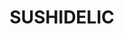 ---
layout: place
title: "SUSHIDELIC"
permalink: /new-york/new-york/sushidelic.html
stateAbbr: NY
stateName: New York
cityName: New York
place_id: ChIJTeF1b2JZwokRkm95zltOxog
photos:
  - name: >-
      places/ChIJTeF1b2JZwokRkm95zltOxog/photos/AeeoHcK1rng7dzLFUAkYeamyJIsgttBwwbiPk1pqogz7jlXciHL3qfy0ufZX0OhBVkCD_ik9NpMah1Q7GLjCLiTcwZIXzDcf8APilYvvV4gpBucQda1uQdxnr4v27pVNOUP4XgwmYnBuFvNklPbh_gt0ByvzCfw4GY0fWvxIM4QPSp8oUS0CvnnH54rUukjAciakzomVFh6gl_g-1JK-84cuGhu_vFhhRW_kkhLVSyU6Q6rb2HIRhApHxs1WE0dZIWaOdEyT6d_TysrUET1kDuxj9Npth8lgPtV0UFjLJ2hygXXmGw
    widthPx: 820
    heightPx: 547
    authorAttributions:
      - displayName: SUSHIDELIC
        uri: https://maps.google.com/maps/contrib/106057783711590365840
        photoUri: >-
          https://lh3.googleusercontent.com/a-/ALV-UjV_qDVTSyd-dQxa_Cg90d8Yy4BVtF0Ow20xTgS2GRoA50-4vzQ=s100-p-k-no-mo
    flagContentUri: >-
      https://www.google.com/local/imagery/report/?cb_client=maps_api_places.places_api&image_key=!1e10!2sAF1QipPAstzjA8XU6_cc7DZhQ06AjZDXSTABYc6fQs33&hl=en-US
    googleMapsUri: >-
      https://www.google.com/maps/place//data=!3m4!1e2!3m2!1sAF1QipPAstzjA8XU6_cc7DZhQ06AjZDXSTABYc6fQs33!2e10!4m2!3m1!1s0x89c259626f75e14d:0x88c64e5bce796f92
  - name: >-
      places/ChIJTeF1b2JZwokRkm95zltOxog/photos/AeeoHcKjl6tQQDCFLvTMYCw8dAsAC9_JO_VpQfDEObpIIvjX4AcpaUTg4Pjd4OBVVMXCJ-xqST4Ivfi_W7B0UrvIRqLGiPgDPZqfqdNfsE5oMXJh7XtEvpd3iF_aQV7PqNsqv6--MQRv86l8GLba846cSL-0eYdj7cy4Zx_X0d9h9PDa8VWlNCltscUaI13y8WFw5scqp4J3OXq29TWj5DkFYO1kW6SLONOwR32ZhQu9RfdSKP0Y52HNd27wEtySbPPEUOfoutavVMM9JfadPHH77MlF1nKQosQ4wD2cZ-PZm868_A
    widthPx: 1200
    heightPx: 1480
    authorAttributions:
      - displayName: SUSHIDELIC
        uri: https://maps.google.com/maps/contrib/106057783711590365840
        photoUri: >-
          https://lh3.googleusercontent.com/a-/ALV-UjV_qDVTSyd-dQxa_Cg90d8Yy4BVtF0Ow20xTgS2GRoA50-4vzQ=s100-p-k-no-mo
    flagContentUri: >-
      https://www.google.com/local/imagery/report/?cb_client=maps_api_places.places_api&image_key=!1e10!2sAF1QipNG033v7LkZ1HqkCRPJtMCJBlBHjC1iNh1e96gx&hl=en-US
    googleMapsUri: >-
      https://www.google.com/maps/place//data=!3m4!1e2!3m2!1sAF1QipNG033v7LkZ1HqkCRPJtMCJBlBHjC1iNh1e96gx!2e10!4m2!3m1!1s0x89c259626f75e14d:0x88c64e5bce796f92
  - name: >-
      places/ChIJTeF1b2JZwokRkm95zltOxog/photos/AeeoHcIIETRVMeWq9P9YpdUkzkjZLMsJhCoICXS2861Tb8c9HLQpFbPxq1JvpY9z08nUhaJRub-IoDebXFoRvo9s1fdAeHzWMke7dpLX-HZfZ4I8q84WcwNvB01yQ2NkpHEAYrBqpqGz1xzRmZpNHnIDbke9JdlvvDbYrCBmEFcAY2eFDaarwAC9JPggJ2maA0km6KW3gXqB6GQf0CnqFKjy7K-FjdTgjxaJ920WAH-Cli-fSAG7ib8eL7xYcbGB4hKvx6FBrqGc4EAHelmFR_8gKw2FtiHBH6g_jRLVGoJi6nvN4Q
    widthPx: 1432
    heightPx: 1150
    authorAttributions:
      - displayName: SUSHIDELIC
        uri: https://maps.google.com/maps/contrib/106057783711590365840
        photoUri: >-
          https://lh3.googleusercontent.com/a-/ALV-UjV_qDVTSyd-dQxa_Cg90d8Yy4BVtF0Ow20xTgS2GRoA50-4vzQ=s100-p-k-no-mo
    flagContentUri: >-
      https://www.google.com/local/imagery/report/?cb_client=maps_api_places.places_api&image_key=!1e10!2sAF1QipNydss2G3hZCIiQxOmv7goGZpBvnKicyxow9gyC&hl=en-US
    googleMapsUri: >-
      https://www.google.com/maps/place//data=!3m4!1e2!3m2!1sAF1QipNydss2G3hZCIiQxOmv7goGZpBvnKicyxow9gyC!2e10!4m2!3m1!1s0x89c259626f75e14d:0x88c64e5bce796f92
  - name: >-
      places/ChIJTeF1b2JZwokRkm95zltOxog/photos/AeeoHcKRc_XJZog5gChFlZuP836EmIRLvHCF7WeNhPabVK-trQ0QZYIVysIB54-_m7h8DtHhmT8LhuC6VJtjekTznSY4Aqre3Ga_CqyMOgj6zql48xro3qv5oXx2jpRtSJGpI00qt1egtcjg8GIw8SEK7e_DdMb0tVbHYWgINEecQG1ikB_9osGxZyAsVhaaPwy-RYx1LNS4MYtWsUUvo3TLovHIijl42u5kI63GdcCtkRB21tgQdtjUhhe1jb0AXuMwzP4cLTeWI0M7MEq8KlLYcx0IwZViCclVQ1k3g7uXvkWRoNRRwKg6Icnc0Mpqifx_r4VUpdw8uPlF6AbbW3ebgjSkxXIuuco5Zv3e-ckdGjbHd0SMxj5d53vr-Ge8XmiHYKJfteC4JggTlwvBQDyttL3m-6m37RWW8MDeBAC2HFGR5J01
    widthPx: 3600
    heightPx: 4800
    authorAttributions:
      - displayName: Judy Lee
        uri: https://maps.google.com/maps/contrib/113862186310153914073
        photoUri: >-
          https://lh3.googleusercontent.com/a-/ALV-UjUofMkmBr0QP22o827V9or324vCL6rYVw_e1CN6ypiy5sigAXj6=s100-p-k-no-mo
    flagContentUri: >-
      https://www.google.com/local/imagery/report/?cb_client=maps_api_places.places_api&image_key=!1e10!2sCIHM0ogKEICAgIDv-v_DhgE&hl=en-US
    googleMapsUri: >-
      https://www.google.com/maps/place//data=!3m4!1e2!3m2!1sCIHM0ogKEICAgIDv-v_DhgE!2e10!4m2!3m1!1s0x89c259626f75e14d:0x88c64e5bce796f92
  - name: >-
      places/ChIJTeF1b2JZwokRkm95zltOxog/photos/AeeoHcK1MI_QWles_Kox3hgnTXiQtTRvtQxqXQrHeWGYbUPEp0b9EWw36EdrVvz0wMVnbmbCjsymGQfVHF6ZCrOEmMyLZH1DjZowkAWe_MfxrJA7LG-1dHLYbTzFRxjWI5YVYM3uJA5kXXKM4fCgQMX7PR1P-VQk-m7I_p-RTggVhbnDIDAceO6TzwTiyVREOMzaZHtQa5lWgn-IiyUbnSOZhScwufktFZz9elkD5ptPphxEoGthLUdyZBiG3aikL5oGQG5aU7f_FmsIJq9tZ7W999NKHd0vggaXvjRxksZvXtQOD6sIi04uNUW6PkZHZzWMCPfD5Y3Y7k8mNPYxB4_lcJcbmygCZJijPqiAINK7kesjblyrGus0yDBJabrU-LS4xZVudaJ9xWXGwxGF8pwZ2nk1quZhKzTamaZjzTVU0buqBQ
    widthPx: 2384
    heightPx: 2900
    authorAttributions:
      - displayName: Michelle Lisa Celemencki
        uri: https://maps.google.com/maps/contrib/108636121994674907420
        photoUri: >-
          https://lh3.googleusercontent.com/a-/ALV-UjU8J0kRPe-araF5jllVhSMUZWyXWspGZ_BnaBA8JCgjnNfmkE2Z=s100-p-k-no-mo
    flagContentUri: >-
      https://www.google.com/local/imagery/report/?cb_client=maps_api_places.places_api&image_key=!1e10!2sCIHM0ogKEICAgIDLuf2hUQ&hl=en-US
    googleMapsUri: >-
      https://www.google.com/maps/place//data=!3m4!1e2!3m2!1sCIHM0ogKEICAgIDLuf2hUQ!2e10!4m2!3m1!1s0x89c259626f75e14d:0x88c64e5bce796f92
  - name: >-
      places/ChIJTeF1b2JZwokRkm95zltOxog/photos/AeeoHcLUbADCYzhBloM-7RpW-SFFk8ZNI4aEqQllV6Vz74BqduqwNEfAFFwfBXnBtJJVa6iBvmBXrzXVEyUq3G-sK-iHHsFiSS4POY8glQuG2yKwG9pQhAvcL-HVIH98rKffW18ocs_FZm8g-veR3ujmOpNk4xERFi6J785nEG4UjibuuSct5vspQ7oJ0a0OYmIxEDEpgwhtCK478dGZHkn82kcxohsoQNngJG9jbhzpt03NixTm8H4wMOQIORBvClZEiN9jF3cz6lkWt8aMjld7xBftou0w0cVBGQCzw0dn1zhek9Q45aR5fxiqI9EhPlULlaJ7T1jKCtiDV3whSojdpSSk1k4OZUU5ASxqu3rqEDZeIR0JJLHrALs7WojDRcmUCibAkElCQfZRmSVPNDdn-dMOD9BW8fKLAfmgdvFOkHzRLA
    widthPx: 4032
    heightPx: 3024
    authorAttributions:
      - displayName: Jared Guynes
        uri: https://maps.google.com/maps/contrib/117429325307353854103
        photoUri: >-
          https://lh3.googleusercontent.com/a-/ALV-UjUUy0FNBhtcAuK668C7FZXLnoB4qJH26yzOrORf9EcWROiGCSvgug=s100-p-k-no-mo
    flagContentUri: >-
      https://www.google.com/local/imagery/report/?cb_client=maps_api_places.places_api&image_key=!1e10!2sCIHM0ogKEICAgICDhZWNZA&hl=en-US
    googleMapsUri: >-
      https://www.google.com/maps/place//data=!3m4!1e2!3m2!1sCIHM0ogKEICAgICDhZWNZA!2e10!4m2!3m1!1s0x89c259626f75e14d:0x88c64e5bce796f92
  - name: >-
      places/ChIJTeF1b2JZwokRkm95zltOxog/photos/AeeoHcIbXxjoMYbyAVjEkrV06g6NwMTeE4eaKngbFhMVE_xQhejiy6qbhQUn8RPWKtqkRs-TCgbMrHg4HiTwTmfZGiAnNgkRlgLdkvCUj5K1eG6xnIWgztWyE___Cj5lgJhjTwYWppU4lyX_alUtE6AsUDOyWg-Bsk03QSbss3tgZeFkXeyDeSrxVxDUej6jSOVu-PCaVnUKAmD2AB1_Tsr6oPF4hxJg9ddfksaEJl13bqSg0uXsXTNJgfLTkDCsvKOFATeMHIFO4OfXxm4H-LQcTd3mAdNr7YPnyCx3tHZms_LeIPnSdc7qQ_vVl7xQFisHOHrtVeduXojwKjR63P9NiwN-8icB3qygNa-x29ThNlqC2c2_uVsrFYaArN4yEN4OV5BSZq_0kEdYpB5ykHrZfgh4GKXquT7vYmcmda2oNsppzPg
    widthPx: 4000
    heightPx: 3000
    authorAttributions:
      - displayName: Nicholas Trieu
        uri: https://maps.google.com/maps/contrib/114324861487870811904
        photoUri: >-
          https://lh3.googleusercontent.com/a-/ALV-UjWNkxT9lcRG7aH3ENSLM9jDHUiTlH8HJnVYImOYMuvoWRi3j1UtlQ=s100-p-k-no-mo
    flagContentUri: >-
      https://www.google.com/local/imagery/report/?cb_client=maps_api_places.places_api&image_key=!1e10!2sCIHM0ogKEICAgICrgavfvgE&hl=en-US
    googleMapsUri: >-
      https://www.google.com/maps/place//data=!3m4!1e2!3m2!1sCIHM0ogKEICAgICrgavfvgE!2e10!4m2!3m1!1s0x89c259626f75e14d:0x88c64e5bce796f92
  - name: >-
      places/ChIJTeF1b2JZwokRkm95zltOxog/photos/AeeoHcLkP0ffp4fZVtlg2snJrz7BPvndyfk9-DZvb3YBIPh8p9q2XmKULdaxKPVVOTM49WZVwuIO-8AkQ2l26GUrbi-43LXc_H8NnDJGs0nSN4wrKwXwr-YQPbYQnW00K9GkTrRi7vuhvpUhT8QL5Yy8zsiRgb3h3IIr8np8CnDqKUJT2AdoP4rIHUXSdHyO9auOts4Wo5ErfV0rHKkLOmatq_P-R1XU6ZDs1M55PEU7lMqo2pWPArhjA5XFW60Tyx6jqyHUknYkziU68fQjtG2GkKF3rbfgr8WO4WPUwnmvVpFkqXm-NR-_FD9juOH8Sf34KrsFDHwh0dWjdquMZR8eeRcXOXNy9ZBC_LgHUhSZOwweTW4AvZzKomvNLtTLIx-WiN6i45sIaxCakBGr6HBdJxHLYedt0e5Yvxjt7ZvQekLStw
    widthPx: 3024
    heightPx: 4032
    authorAttributions:
      - displayName: Properone
        uri: https://maps.google.com/maps/contrib/113527185571048118076
        photoUri: >-
          https://lh3.googleusercontent.com/a-/ALV-UjVl1hlkbgEpbHBQb7lyG8-nGR0l831gk87UJmckbimuVsilAJcFOw=s100-p-k-no-mo
    flagContentUri: >-
      https://www.google.com/local/imagery/report/?cb_client=maps_api_places.places_api&image_key=!1e10!2sCIHM0ogKEICAgIDD07TtAg&hl=en-US
    googleMapsUri: >-
      https://www.google.com/maps/place//data=!3m4!1e2!3m2!1sCIHM0ogKEICAgIDD07TtAg!2e10!4m2!3m1!1s0x89c259626f75e14d:0x88c64e5bce796f92
  - name: >-
      places/ChIJTeF1b2JZwokRkm95zltOxog/photos/AeeoHcLJZu7x_d6AG8DdceauY5Cm-K2Gm7uE4FSFX2B-O5DH4DzR6Udg-KrHvrKhVV-1cyO7HeWr28p41VggVxULAXTJOgriSfR0CKUCAGzve00-oAyTkdNISHKYiOSRRYHgb3YU0JaQU8IcjK-P_pdJ71l_S1JfOxylzfbby204MX22xHfXKHKscIPfm34mOSjbj8IHp8Xdn3LrhDi1TrXdu8NVnyTThxawGJ1uo2CQA0-vKAIiNifprXX02t3ZD1pPHB2oBXDlzf_MdJ8YnFrjt2Cmf-iYnwfdelGpwq6REVGVOF16LJzDyrWE_RSwtYMM22LD8AWsIltZAGmOaS5TZwvg1zcTc6zdu8lqngnICF6KkdUvigpGgHik6e8cFDB29bmV1pj3mQMBI_tsR6IzWL6YpHuazhxdPoWeOtFpGvxJZ4g
    widthPx: 3024
    heightPx: 4032
    authorAttributions:
      - displayName: Yann Lomo
        uri: https://maps.google.com/maps/contrib/112730553161339485412
        photoUri: >-
          https://lh3.googleusercontent.com/a/ACg8ocIGI5hnxEbeWB6eowHZN5th4nRHwLkc_Ow3xK9HtGRvDNA4Aw=s100-p-k-no-mo
    flagContentUri: >-
      https://www.google.com/local/imagery/report/?cb_client=maps_api_places.places_api&image_key=!1e10!2sCIHM0ogKEICAgIC97NfgzAE&hl=en-US
    googleMapsUri: >-
      https://www.google.com/maps/place//data=!3m4!1e2!3m2!1sCIHM0ogKEICAgIC97NfgzAE!2e10!4m2!3m1!1s0x89c259626f75e14d:0x88c64e5bce796f92
  - name: >-
      places/ChIJTeF1b2JZwokRkm95zltOxog/photos/AeeoHcI3ZmZEasXHuco7AmCYabh8QEs0pS08dnTKJGRi-7J6pb-vPc1f_vSWyPw6dTAuiwMcwe7bv0RkykCUz6H_XwYhNQlhrjB__bUYCiRpQoGmxe_XqveGiFYpPtzE_qW7zfbZ5Y7kMZAdNznRvAD7zlnxg92m3QV_RCBKiUh_F7dq0wXuqFdo1xxdWorz51yuo2nGReDT56c2tDQKBQEWoAtmW44EPUgtexpgikdtxZMd1ZRWRugKp818D23QH4Z_klZe6JJ95lkc6wnUYuU1MjBsJvYEK5yhQwxrW-VXEkooXHn-LLlYRQaeDVQMMLf1fYf6X2-0fSnuz1TU3LLi8WHsILjIX3Hd9OT6IZY62g1lvTZS-FVPcdSENZLF6XygRnukCgkJaBgN9yxFc57ixShlF1Hu7u94p3cAhlB8EFzupUa0
    widthPx: 4032
    heightPx: 3024
    authorAttributions:
      - displayName: Samuel Y
        uri: https://maps.google.com/maps/contrib/115006318981237542606
        photoUri: >-
          https://lh3.googleusercontent.com/a-/ALV-UjWVQsPTWf08BkYwg7VxWXcdrwcvK764E2nkfL3ygW9gtEcmhn_U=s100-p-k-no-mo
    flagContentUri: >-
      https://www.google.com/local/imagery/report/?cb_client=maps_api_places.places_api&image_key=!1e10!2sCIHM0ogKEICAgICPq86vpwE&hl=en-US
    googleMapsUri: >-
      https://www.google.com/maps/place//data=!3m4!1e2!3m2!1sCIHM0ogKEICAgICPq86vpwE!2e10!4m2!3m1!1s0x89c259626f75e14d:0x88c64e5bce796f92
address: 177 Lafayette St, New York, NY 10013, USA
street: 177 Lafayette St
city: New York
state: NY
zip: '10013'
country: USA
neighborhood: null
latitude: '40.720406'
longitude: '-73.998511'
accessibility_options:
  wheelchairAccessibleParking: false
  wheelchairAccessibleEntrance: true
  wheelchairAccessibleRestroom: true
  wheelchairAccessibleSeating: true
business_status: OPERATIONAL
name: SUSHIDELIC
google_maps_links:
  directionsUri: >-
    https://www.google.com/maps/dir//''/data=!4m7!4m6!1m1!4e2!1m2!1m1!1s0x89c259626f75e14d:0x88c64e5bce796f92!3e0
  placeUri: https://maps.google.com/?cid=9855650990759964562
  writeAReviewUri: >-
    https://www.google.com/maps/place//data=!4m3!3m2!1s0x89c259626f75e14d:0x88c64e5bce796f92!12e1
  reviewsUri: >-
    https://www.google.com/maps/place//data=!4m4!3m3!1s0x89c259626f75e14d:0x88c64e5bce796f92!9m1!1b1
  photosUri: >-
    https://www.google.com/maps/place//data=!4m3!3m2!1s0x89c259626f75e14d:0x88c64e5bce796f92!10e5
primary_type: Sushi Restaurant
opening_hours:
  regular: null
  current: null
secondary_opening_hours:
  regular:
    weekdayDescriptions: null
    type: null
  current:
    weekdayDescriptions: null
    type: null
phone: (646) 478-7099
price_level: null
price_range: $50 &ndash; $100
rating: '4.2'
rating_count: 167
website: https://www.sushidelic.net/
description: null
reviews:
  - name: >-
      places/ChIJTeF1b2JZwokRkm95zltOxog/reviews/ChdDSUhNMG9nS0VJQ0FnSUR2LXZfRDJnRRAB
    relativePublishTimeDescription: 3 months ago
    rating: 5
    text:
      text: >-
        I had lunch on a Saturday at SUSHIDELIC for my recent work trip, and it
        was definitely an experience to remember! The restaurant’s design was
        one of a kind. The fun, quirky theme and the attention to detail really
        stood out, especially the revolving artwork at the bar—such a cool touch
        that added to the vibe.


        Since I was their first customer that day, it wasn’t busy at first,
        which gave me plenty of time to soak in the ambiance. I ordered the
        lunch special Chirashi Parfait, and wow, the presentation was so
        creative! It was unlike anything I’ve seen before, and the flavors were
        just as great as the visuals.


        Things got a bit hectic when more customers started arriving. There was
        only one server managing the front desk and taking orders, so he got
        understandably busy. He was doing his best to keep up, but I had to wave
        him down a couple of times to get his attention.


        Pricing-wise, the meals were on the higher side for the portion size,
        but when you factor in the unique experience and the creativity, I felt
        it was worth it—especially when I was in the mood for something
        different.


        Overall, I’d recommend SUSHIDELIC for its fun atmosphere and inventive
        dishes. It’s the kind of place that’s perfect for those who enjoy a
        dining experience as much as the food itself.
      languageCode: en
    originalText:
      text: >-
        I had lunch on a Saturday at SUSHIDELIC for my recent work trip, and it
        was definitely an experience to remember! The restaurant’s design was
        one of a kind. The fun, quirky theme and the attention to detail really
        stood out, especially the revolving artwork at the bar—such a cool touch
        that added to the vibe.


        Since I was their first customer that day, it wasn’t busy at first,
        which gave me plenty of time to soak in the ambiance. I ordered the
        lunch special Chirashi Parfait, and wow, the presentation was so
        creative! It was unlike anything I’ve seen before, and the flavors were
        just as great as the visuals.


        Things got a bit hectic when more customers started arriving. There was
        only one server managing the front desk and taking orders, so he got
        understandably busy. He was doing his best to keep up, but I had to wave
        him down a couple of times to get his attention.


        Pricing-wise, the meals were on the higher side for the portion size,
        but when you factor in the unique experience and the creativity, I felt
        it was worth it—especially when I was in the mood for something
        different.


        Overall, I’d recommend SUSHIDELIC for its fun atmosphere and inventive
        dishes. It’s the kind of place that’s perfect for those who enjoy a
        dining experience as much as the food itself.
      languageCode: en
    authorAttribution:
      displayName: Judy Lee
      uri: https://www.google.com/maps/contrib/113862186310153914073/reviews
      photoUri: >-
        https://lh3.googleusercontent.com/a-/ALV-UjUofMkmBr0QP22o827V9or324vCL6rYVw_e1CN6ypiy5sigAXj6=s128-c0x00000000-cc-rp-mo-ba2
    publishTime: '2024-12-19T23:28:09.073577Z'
    flagContentUri: >-
      https://www.google.com/local/review/rap/report?postId=ChdDSUhNMG9nS0VJQ0FnSUR2LXZfRDJnRRAB&d=17924085&t=1
    googleMapsUri: >-
      https://www.google.com/maps/reviews/data=!4m6!14m5!1m4!2m3!1sChdDSUhNMG9nS0VJQ0FnSUR2LXZfRDJnRRAB!2m1!1s0x89c259626f75e14d:0x88c64e5bce796f92
  - name: >-
      places/ChIJTeF1b2JZwokRkm95zltOxog/reviews/ChdDSUhNMG9nS0VJQ0FnSURmMUxXTjhBRRAB
    relativePublishTimeDescription: 3 months ago
    rating: 2
    text:
      text: >-
        Very very cool atmosphere, very very sweet waitress, very very terrible
        food. I say this with all kindness but the food bordered on inedible. We
        are people who do not leave an empty plate out of guilt. We could not
        bring ourselves to finish several dishes on the tasting menu. It
        absolutely sacrificed taste for cute aesthetic. Cocktails were ok - just
        treat it like a bar and enjoy the vibes.
      languageCode: en
    originalText:
      text: >-
        Very very cool atmosphere, very very sweet waitress, very very terrible
        food. I say this with all kindness but the food bordered on inedible. We
        are people who do not leave an empty plate out of guilt. We could not
        bring ourselves to finish several dishes on the tasting menu. It
        absolutely sacrificed taste for cute aesthetic. Cocktails were ok - just
        treat it like a bar and enjoy the vibes.
      languageCode: en
    authorAttribution:
      displayName: Kale Y.
      uri: https://www.google.com/maps/contrib/113142024159550503252/reviews
      photoUri: >-
        https://lh3.googleusercontent.com/a-/ALV-UjXbKF4Dt4wwEJOB9rGEIHASrIPP3lzBVmfgsdVf_zA1GxLjbV1J=s128-c0x00000000-cc-rp-mo
    publishTime: '2025-01-04T05:39:41.407644Z'
    flagContentUri: >-
      https://www.google.com/local/review/rap/report?postId=ChdDSUhNMG9nS0VJQ0FnSURmMUxXTjhBRRAB&d=17924085&t=1
    googleMapsUri: >-
      https://www.google.com/maps/reviews/data=!4m6!14m5!1m4!2m3!1sChdDSUhNMG9nS0VJQ0FnSURmMUxXTjhBRRAB!2m1!1s0x89c259626f75e14d:0x88c64e5bce796f92
  - name: >-
      places/ChIJTeF1b2JZwokRkm95zltOxog/reviews/ChdDSUhNMG9nS0VJQ0FnSUNIeklHS193RRAB
    relativePublishTimeDescription: 7 months ago
    rating: 5
    text:
      text: >-
        Cat themed sushi restaurant with a beautiful ambience.   Servers dressed
        like cats. Everything was pink and pretty.  Conveyor belt bar was
        unique.   Nice music playing in the background.  Great place to
        celebrate  and party. The sushi was good.  Cute place. Decent food.
      languageCode: en
    originalText:
      text: >-
        Cat themed sushi restaurant with a beautiful ambience.   Servers dressed
        like cats. Everything was pink and pretty.  Conveyor belt bar was
        unique.   Nice music playing in the background.  Great place to
        celebrate  and party. The sushi was good.  Cute place. Decent food.
      languageCode: en
    authorAttribution:
      displayName: Nellie Bee
      uri: https://www.google.com/maps/contrib/107876675130487863779/reviews
      photoUri: >-
        https://lh3.googleusercontent.com/a-/ALV-UjUEdatfJeSuuTL2v0ywIqrfTMJaLybBPR0gZ1jtQ2nFQqng15MX=s128-c0x00000000-cc-rp-mo-ba6
    publishTime: '2024-09-02T01:35:34.760078Z'
    flagContentUri: >-
      https://www.google.com/local/review/rap/report?postId=ChdDSUhNMG9nS0VJQ0FnSUNIeklHS193RRAB&d=17924085&t=1
    googleMapsUri: >-
      https://www.google.com/maps/reviews/data=!4m6!14m5!1m4!2m3!1sChdDSUhNMG9nS0VJQ0FnSUNIeklHS193RRAB!2m1!1s0x89c259626f75e14d:0x88c64e5bce796f92
  - name: >-
      places/ChIJTeF1b2JZwokRkm95zltOxog/reviews/ChZDSUhNMG9nS0VJQ0FnSUMzNzg2ME9BEAE
    relativePublishTimeDescription: 4 months ago
    rating: 5
    text:
      text: >-
        HEY PIKACHU 😺 HERE! I NEED TO TELL SOMETHING!!


        THE SUM:

        This experience was one of a kind definitely a unique experience on top
        of that everything was so colorful and the waiters and servers were very
        nice and spoke in small bits of Japanese 🍙🍡. When we went apparently
        there was a boy band that was getting catered there so it was a very
        unique experience on top of two people's birthdays with the same day of
        birth!  ITS SUPER CREATIVE PLACE IS SO COOL AESTHETICALLY


        PRICE FOR VALUE:

        Price for a full dish's technically ranges from under $25 or Over $50
        per person

        1 Main 1 Side and a Drink


        Drinks are kinda pricey for what you get so that can add on another $15+

        Expect perpetson totally to be around $60

        + if you want to experience what this place really offers then over $80+


        FOOD🍙🍡:

        The food comes on a conveyor belt the waiter if you're new will tell you
        when to grab your meal so you get the hang of it.


        The menu could be considered limited but it's definitely condensed with
        a lot of the best types of Maki and other food types and it's got group
        specials foods as well.

        Their advertisements are very unique as well so I recommend trying at
        least one appetizer if you go there


        They do provide alcohol menu

        With a decent selection


        THE SERVICE:

        There are three cats and the ladies get the dress up inspired by the
        cats which is also created for there by the pretty top tier clothes
        designer.

        The very nice, they do speak a little Japanese to you, at the door
        (WHICH WE LOVE THE MOST), if you love or are inspired by the Japanese in
        Asian cultures this place is definitely a great place to showcase that.
        Or to get immersed in.


        THE CULTURE:

        Me and my girlfriend have been studying Japanese we've also been into
        Asian cultured as we were kids. She went to school to study for the
        language and I learned all by myself from just hard work studying and
        trying to remember while I work for a while I've been learning for a
        year and a half so far and I will continue to learn for most of my life
        for sure I definitely want to be more fluent, and being able to speak to
        them in Japanese a very nice experience even though I'm still studying.
        I am very thankful to the servers and waiters for being kind with trying
        to represent ourself with Japan and Asian culture language and more!


        So five stars from us that is for sure we will be back again and I will
        give you more detailed review in the coming days


        THE PLACE SIZE:

        It's a really small but big place in terms of creativity so if you're
        going in a large group, at least larger than 3 then you should
        definitely make reservations to go there! I highly recommend
        reservations or calling to make sure that there's spots available
      languageCode: en
    originalText:
      text: >-
        HEY PIKACHU 😺 HERE! I NEED TO TELL SOMETHING!!


        THE SUM:

        This experience was one of a kind definitely a unique experience on top
        of that everything was so colorful and the waiters and servers were very
        nice and spoke in small bits of Japanese 🍙🍡. When we went apparently
        there was a boy band that was getting catered there so it was a very
        unique experience on top of two people's birthdays with the same day of
        birth!  ITS SUPER CREATIVE PLACE IS SO COOL AESTHETICALLY


        PRICE FOR VALUE:

        Price for a full dish's technically ranges from under $25 or Over $50
        per person

        1 Main 1 Side and a Drink


        Drinks are kinda pricey for what you get so that can add on another $15+

        Expect perpetson totally to be around $60

        + if you want to experience what this place really offers then over $80+


        FOOD🍙🍡:

        The food comes on a conveyor belt the waiter if you're new will tell you
        when to grab your meal so you get the hang of it.


        The menu could be considered limited but it's definitely condensed with
        a lot of the best types of Maki and other food types and it's got group
        specials foods as well.

        Their advertisements are very unique as well so I recommend trying at
        least one appetizer if you go there


        They do provide alcohol menu

        With a decent selection


        THE SERVICE:

        There are three cats and the ladies get the dress up inspired by the
        cats which is also created for there by the pretty top tier clothes
        designer.

        The very nice, they do speak a little Japanese to you, at the door
        (WHICH WE LOVE THE MOST), if you love or are inspired by the Japanese in
        Asian cultures this place is definitely a great place to showcase that.
        Or to get immersed in.


        THE CULTURE:

        Me and my girlfriend have been studying Japanese we've also been into
        Asian cultured as we were kids. She went to school to study for the
        language and I learned all by myself from just hard work studying and
        trying to remember while I work for a while I've been learning for a
        year and a half so far and I will continue to learn for most of my life
        for sure I definitely want to be more fluent, and being able to speak to
        them in Japanese a very nice experience even though I'm still studying.
        I am very thankful to the servers and waiters for being kind with trying
        to represent ourself with Japan and Asian culture language and more!


        So five stars from us that is for sure we will be back again and I will
        give you more detailed review in the coming days


        THE PLACE SIZE:

        It's a really small but big place in terms of creativity so if you're
        going in a large group, at least larger than 3 then you should
        definitely make reservations to go there! I highly recommend
        reservations or calling to make sure that there's spots available
      languageCode: en
    authorAttribution:
      displayName: Vanny B (ProCoLink)
      uri: https://www.google.com/maps/contrib/108289969214689720677/reviews
      photoUri: >-
        https://lh3.googleusercontent.com/a-/ALV-UjX2iaVVcU_O4HcK-CwqMs792hJD51zJZZ1OkY9sTzUcm1SYWCKd3A=s128-c0x00000000-cc-rp-mo-ba4
    publishTime: '2024-11-25T15:57:56.227404Z'
    flagContentUri: >-
      https://www.google.com/local/review/rap/report?postId=ChZDSUhNMG9nS0VJQ0FnSUMzNzg2ME9BEAE&d=17924085&t=1
    googleMapsUri: >-
      https://www.google.com/maps/reviews/data=!4m6!14m5!1m4!2m3!1sChZDSUhNMG9nS0VJQ0FnSUMzNzg2ME9BEAE!2m1!1s0x89c259626f75e14d:0x88c64e5bce796f92
  - name: >-
      places/ChIJTeF1b2JZwokRkm95zltOxog/reviews/ChZDSUhNMG9nS0VJQ0FnSURMaGN6bWFnEAE
    relativePublishTimeDescription: 9 months ago
    rating: 5
    text:
      text: >-
        This place was so fun!! The place is just dripping with personality. The
        atmosphere and decor/art made it feel like we were transported to Japan.
        The hosts and staff were all so nice and genuinely excited to be there.


        Food was colorful and avante garde. We got the sushi tower, which came
        with a wheel of sauces that were meant to be paired and experimented
        with. The food was good, but the ambiance and experience was the real
        showstopper.
      languageCode: en
    originalText:
      text: >-
        This place was so fun!! The place is just dripping with personality. The
        atmosphere and decor/art made it feel like we were transported to Japan.
        The hosts and staff were all so nice and genuinely excited to be there.


        Food was colorful and avante garde. We got the sushi tower, which came
        with a wheel of sauces that were meant to be paired and experimented
        with. The food was good, but the ambiance and experience was the real
        showstopper.
      languageCode: en
    authorAttribution:
      displayName: Sharon Bao
      uri: https://www.google.com/maps/contrib/112638170520095468834/reviews
      photoUri: >-
        https://lh3.googleusercontent.com/a-/ALV-UjXLsGncz6jxbK7z52L5onOt_zFIxKDT_f4pptOYtKo0kb6zbmfxIg=s128-c0x00000000-cc-rp-mo-ba5
    publishTime: '2024-06-29T02:35:33.600489Z'
    flagContentUri: >-
      https://www.google.com/local/review/rap/report?postId=ChZDSUhNMG9nS0VJQ0FnSURMaGN6bWFnEAE&d=17924085&t=1
    googleMapsUri: >-
      https://www.google.com/maps/reviews/data=!4m6!14m5!1m4!2m3!1sChZDSUhNMG9nS0VJQ0FnSURMaGN6bWFnEAE!2m1!1s0x89c259626f75e14d:0x88c64e5bce796f92
parking_options: null
payment_options:
  acceptsCreditCards: true
  acceptsDebitCards: true
  acceptsCashOnly: false
  acceptsNfc: true
allow_dogs: null
curbside_pickup: false
delivery: true
dine_in: true
good_for_children: false
good_for_groups: null
good_for_sports: false
live_music: false
menu_for_children: false
outdoor_seating: true
reservable: true
restroom: true
serves_beer: true
serves_breakfast: false
serves_brunch: true
serves_cocktails: true
serves_coffee: false
serves_dinner: true
serves_dessert: true
serves_lunch: true
serves_vegetarian_food: true
serves_wine: true
takeout: true

---